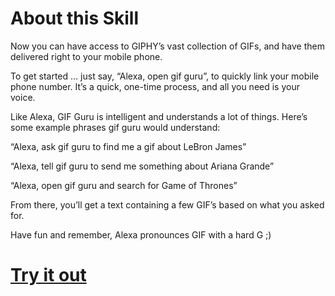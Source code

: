 # About this Skill
Now you can have access to GIPHY’s vast collection of GIFs, and have them delivered right to your mobile phone.

To get started … just say, “Alexa, open gif guru”, to quickly link your mobile phone number. It’s a quick, one-time process, and all you need is your voice.

Like Alexa, GIF Guru is intelligent and understands a lot of things. Here’s some example phrases gif guru would understand:

“Alexa, ask gif guru to find me a gif about LeBron James”

“Alexa, tell gif guru to send me something about Ariana Grande”

“Alexa, open gif guru and search for Game of Thrones”

From there, you’ll get a text containing a few GIF’s based on what you asked for.

Have fun and remember, Alexa pronounces GIF with a hard G ;)

# [Try it out](https://alexa.amazon.com/spa/index.html#skills/dp/B0752FRX75/?ref=skill_dsk_skb_sr_2)
